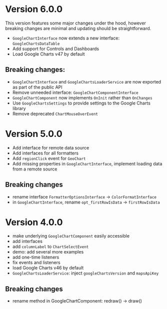 <a name="v6.0.0"></a>

# Version 6.0.0

This version features some major changes under the hood, however breaking
changes are minimal and updating should be straightforward.

* `GoogleChartInterface` now extends a new interface: `GoogleChartsDataTable`
* Add support for Controls and Dashboards
* Load Google Charts v47 by default


## Breaking changes:
* `GoogleChartInterface` and `GoogleChartsLoaderService` are now exported as
  part of the public API
* Remove unneeded interface: `GoogleChartComponentInterface`
* `GoogleChartComponent` now implements `OnInit` rather than `OnChanges`
* Use `GoogleChartsSettings` to provide settings to the Google Charts library
* Remove deprecated `ChartMouseOverEvent`


<a name="v5.0.0"></a>

# Version 5.0.0

* Add interface for remote data source
* Add interfaces for all formatters
* Add `regionClick` event for `GeoChart`
* Add missing properties in `GoogleChartInterface`, implement loading data
  from a remote source

## Breaking changes
* rename interface `FormatterOptionsInterface` -> `ColorFormatInterface`
* in `GoogleChartInterface`, rename `opt_firstRowIsData` -> `firstRowIsData`


<a name="v4.0.0"></a>

# Version 4.0.0

* make underlying `GoogleChartComponent` easily accessible
* add interfaces
* add `columnLabel` to `ChartSelectEvent`
* demo: add several more examples
* add one-time listeners
* fix events and listeners
* load Google Charts v46 by default
* `GoogleChartsLoaderService`: inject `googleChartsVersion` and `mapsApiKey`

 ## Breaking changes
 * rename method in GoogleChartComponent: redraw() -> draw()
